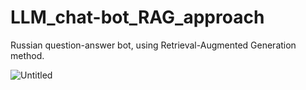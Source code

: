 # LLM_chat-bot_RAG_approach
Russian question-answer bot, using Retrieval-Augmented Generation method.

![Untitled](https://github.com/akocherovskiy/LLM_chat-bot_RAG_approach/assets/92092592/b5b72ef6-6777-45be-9800-70cf87532888)
